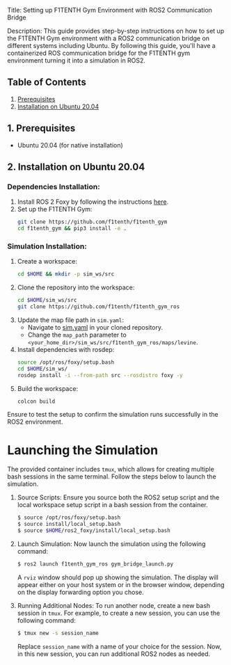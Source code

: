 Title: Setting up F1TENTH Gym Environment with ROS2 Communication Bridge

Description: This guide provides step-by-step instructions on how to set up the F1TENTH Gym environment with a ROS2 communication bridge on different systems including Ubuntu. By following this guide, you'll have a containerized ROS communication bridge for the F1TENTH gym environment turning it into a simulation in ROS2.

## Table of Contents
1. [Prerequisites](#prerequisites)
2. [Installation on Ubuntu 20.04](#native-ubuntu)

<a name="prerequisites"></a>
## 1. Prerequisites
- Ubuntu 20.04 (for native installation)

<a name="native-ubuntu"></a>
## 2. Installation on Ubuntu 20.04 
### Dependencies Installation:
1. Install ROS 2 Foxy by following the instructions [here](https://index.ros.org/doc/ros2/Installation/Foxy/Linux-Install-Debians/).
2. Set up the F1TENTH Gym:
   ```bash
   git clone https://github.com/f1tenth/f1tenth_gym
   cd f1tenth_gym && pip3 install -e .
   ```

### Simulation Installation:
1. Create a workspace:
   ```bash
   cd $HOME && mkdir -p sim_ws/src
   ```
2. Clone the repository into the workspace:
   ```bash
   cd $HOME/sim_ws/src
   git clone https://github.com/f1tenth/f1tenth_gym_ros
   ```
3. Update the map file path in `sim.yaml`:
   - Navigate to [sim.yaml](https://github.com/f1tenth/f1tenth_gym_ros/blob/main/config/sim.yaml) in your cloned repository.
   - Change the `map_path` parameter to `<your_home_dir>/sim_ws/src/f1tenth_gym_ros/maps/levine`.
4. Install dependencies with rosdep:
   ```bash
   source /opt/ros/foxy/setup.bash
   cd $HOME/sim_ws/
   rosdep install -i --from-path src --rosdistro foxy -y
   ```
5. Build the workspace:
   ```bash
   colcon build
   ```
Ensure to test the setup to confirm the simulation runs successfully in the ROS2 environment.

# Launching the Simulation

The provided container includes `tmux`, which allows for creating multiple bash sessions in the same terminal. Follow the steps below to launch the simulation.

1. Source Scripts:
    Ensure you source both the ROS2 setup script and the local workspace setup script in a bash session from the container.
    ```bash
    $ source /opt/ros/foxy/setup.bash
    $ source install/local_setup.bash
    $ source $HOME/ros2_foxy/install/local_setup.bash
    ```

2. Launch Simulation:
    Now launch the simulation using the following command:
    ```bash
    $ ros2 launch f1tenth_gym_ros gym_bridge_launch.py
    ```

    A `rviz` window should pop up showing the simulation. The display will appear either on your host system or in the browser window, depending on the display forwarding option you chose.

3. Running Additional Nodes:
    To run another node, create a new bash session in `tmux`. For example, to create a new session, you can use the following command:
    ```bash
    $ tmux new -s session_name
    ```

    Replace `session_name` with a name of your choice for the session. Now, in this new session, you can run additional ROS2 nodes as needed.
